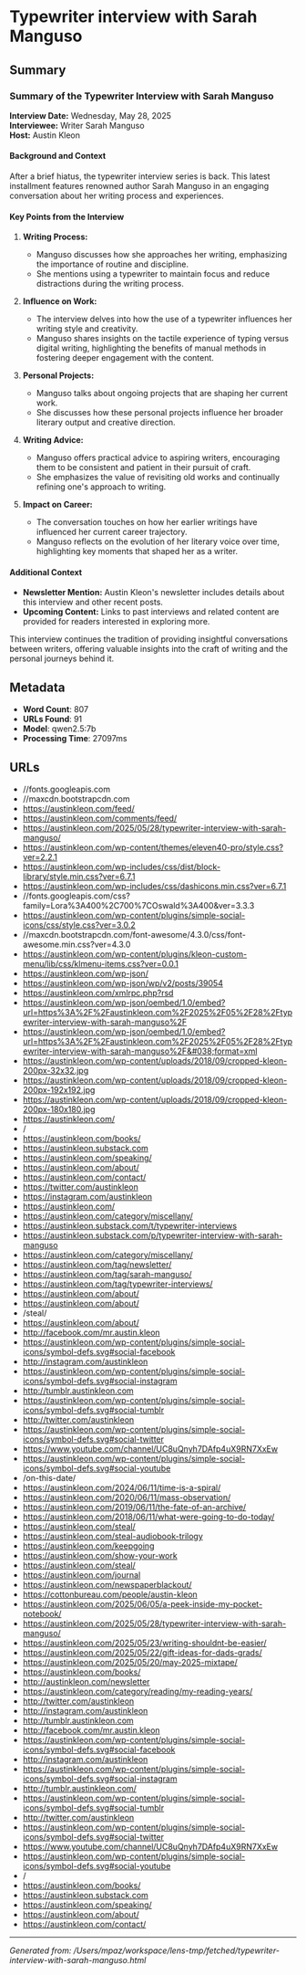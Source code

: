 # Typewriter interview with Sarah Manguso

## Summary

### Summary of the Typewriter Interview with Sarah Manguso

**Interview Date:** Wednesday, May 28, 2025  
**Interviewee:** Writer Sarah Manguso  
**Host:** Austin Kleon

#### Background and Context
After a brief hiatus, the typewriter interview series is back. This latest installment features renowned author Sarah Manguso in an engaging conversation about her writing process and experiences.

#### Key Points from the Interview

1. **Writing Process:**
   - Manguso discusses how she approaches her writing, emphasizing the importance of routine and discipline.
   - She mentions using a typewriter to maintain focus and reduce distractions during the writing process.

2. **Influence on Work:**
   - The interview delves into how the use of a typewriter influences her writing style and creativity.
   - Manguso shares insights on the tactile experience of typing versus digital writing, highlighting the benefits of manual methods in fostering deeper engagement with the content.

3. **Personal Projects:**
   - Manguso talks about ongoing projects that are shaping her current work.
   - She discusses how these personal projects influence her broader literary output and creative direction.

4. **Writing Advice:**
   - Manguso offers practical advice to aspiring writers, encouraging them to be consistent and patient in their pursuit of craft.
   - She emphasizes the value of revisiting old works and continually refining one's approach to writing.

5. **Impact on Career:**
   - The conversation touches on how her earlier writings have influenced her current career trajectory.
   - Manguso reflects on the evolution of her literary voice over time, highlighting key moments that shaped her as a writer.

#### Additional Context

- **Newsletter Mention:** Austin Kleon's newsletter includes details about this interview and other recent posts.
- **Upcoming Content:** Links to past interviews and related content are provided for readers interested in exploring more.

This interview continues the tradition of providing insightful conversations between writers, offering valuable insights into the craft of writing and the personal journeys behind it.

## Metadata

- **Word Count**: 807
- **URLs Found**: 91
- **Model**: qwen2.5:7b
- **Processing Time**: 27097ms

## URLs

- //fonts.googleapis.com
- //maxcdn.bootstrapcdn.com
- https://austinkleon.com/feed/
- https://austinkleon.com/comments/feed/
- https://austinkleon.com/2025/05/28/typewriter-interview-with-sarah-manguso/
- https://austinkleon.com/wp-content/themes/eleven40-pro/style.css?ver=2.2.1
- https://austinkleon.com/wp-includes/css/dist/block-library/style.min.css?ver=6.7.1
- https://austinkleon.com/wp-includes/css/dashicons.min.css?ver=6.7.1
- //fonts.googleapis.com/css?family=Lora%3A400%2C700%7COswald%3A400&#038;ver=3.3.3
- https://austinkleon.com/wp-content/plugins/simple-social-icons/css/style.css?ver=3.0.2
- //maxcdn.bootstrapcdn.com/font-awesome/4.3.0/css/font-awesome.min.css?ver=4.3.0
- https://austinkleon.com/wp-content/plugins/kleon-custom-menu/lib/css/klmenu-items.css?ver=0.0.1
- https://austinkleon.com/wp-json/
- https://austinkleon.com/wp-json/wp/v2/posts/39054
- https://austinkleon.com/xmlrpc.php?rsd
- https://austinkleon.com/wp-json/oembed/1.0/embed?url=https%3A%2F%2Faustinkleon.com%2F2025%2F05%2F28%2Ftypewriter-interview-with-sarah-manguso%2F
- https://austinkleon.com/wp-json/oembed/1.0/embed?url=https%3A%2F%2Faustinkleon.com%2F2025%2F05%2F28%2Ftypewriter-interview-with-sarah-manguso%2F&#038;format=xml
- https://austinkleon.com/wp-content/uploads/2018/09/cropped-kleon-200px-32x32.jpg
- https://austinkleon.com/wp-content/uploads/2018/09/cropped-kleon-200px-192x192.jpg
- https://austinkleon.com/wp-content/uploads/2018/09/cropped-kleon-200px-180x180.jpg
- https://austinkleon.com/
- /
- https://austinkleon.com/books/
- https://austinkleon.substack.com
- https://austinkleon.com/speaking/
- https://austinkleon.com/about/
- https://austinkleon.com/contact/
- https://twitter.com/austinkleon
- https://instagram.com/austinkleon
- https://austinkleon.com/
- https://austinkleon.com/category/miscellany/
- https://austinkleon.substack.com/t/typewriter-interviews
- https://austinkleon.substack.com/p/typewriter-interview-with-sarah-manguso
- https://austinkleon.com/category/miscellany/
- https://austinkleon.com/tag/newsletter/
- https://austinkleon.com/tag/sarah-manguso/
- https://austinkleon.com/tag/typewriter-interviews/
- https://austinkleon.com/about/
- https://austinkleon.com/about/
- /steal/
- https://austinkleon.com/about/
- http://facebook.com/mr.austin.kleon
- https://austinkleon.com/wp-content/plugins/simple-social-icons/symbol-defs.svg#social-facebook
- http://instagram.com/austinkleon
- https://austinkleon.com/wp-content/plugins/simple-social-icons/symbol-defs.svg#social-instagram
- http://tumblr.austinkleon.com
- https://austinkleon.com/wp-content/plugins/simple-social-icons/symbol-defs.svg#social-tumblr
- http://twitter.com/austinkleon
- https://austinkleon.com/wp-content/plugins/simple-social-icons/symbol-defs.svg#social-twitter
- https://www.youtube.com/channel/UC8uQnyh7DAfp4uX9RN7XxEw
- https://austinkleon.com/wp-content/plugins/simple-social-icons/symbol-defs.svg#social-youtube
- /on-this-date/
- https://austinkleon.com/2024/06/11/time-is-a-spiral/
- https://austinkleon.com/2020/06/11/mass-observation/
- https://austinkleon.com/2019/06/11/the-fate-of-an-archive/
- https://austinkleon.com/2018/06/11/what-were-going-to-do-today/
- https://austinkleon.com/steal/
- https://austinkleon.com/steal-audiobook-trilogy
- https://austinkleon.com/keepgoing
- https://austinkleon.com/show-your-work
- https://austinkleon.com/steal/
- https://austinkleon.com/journal
- https://austinkleon.com/newspaperblackout/
- https://cottonbureau.com/people/austin-kleon
- https://austinkleon.com/2025/06/05/a-peek-inside-my-pocket-notebook/
- https://austinkleon.com/2025/05/28/typewriter-interview-with-sarah-manguso/
- https://austinkleon.com/2025/05/23/writing-shouldnt-be-easier/
- https://austinkleon.com/2025/05/22/gift-ideas-for-dads-grads/
- https://austinkleon.com/2025/05/20/may-2025-mixtape/
- https://austinkleon.com/books/
- http://austinkleon.com/newsletter
- https://austinkleon.com/category/reading/my-reading-years/
- http://twitter.com/austinkleon
- http://instagram.com/austinkleon
- http://tumblr.austinkleon.com
- http://facebook.com/mr.austin.kleon
- https://austinkleon.com/wp-content/plugins/simple-social-icons/symbol-defs.svg#social-facebook
- http://instagram.com/austinkleon
- https://austinkleon.com/wp-content/plugins/simple-social-icons/symbol-defs.svg#social-instagram
- http://tumblr.austinkleon.com/
- https://austinkleon.com/wp-content/plugins/simple-social-icons/symbol-defs.svg#social-tumblr
- http://twitter.com/austinkleon
- https://austinkleon.com/wp-content/plugins/simple-social-icons/symbol-defs.svg#social-twitter
- https://www.youtube.com/channel/UC8uQnyh7DAfp4uX9RN7XxEw
- https://austinkleon.com/wp-content/plugins/simple-social-icons/symbol-defs.svg#social-youtube
- /
- https://austinkleon.com/books/
- https://austinkleon.substack.com
- https://austinkleon.com/speaking/
- https://austinkleon.com/about/
- https://austinkleon.com/contact/

---
*Generated from: /Users/mpaz/workspace/lens-tmp/fetched/typewriter-interview-with-sarah-manguso.html*
